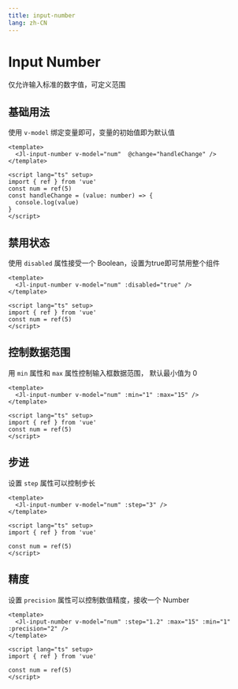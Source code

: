 ```yaml
---
title: input-number
lang: zh-CN
---
```

# Input Number
仅允许输入标准的数字值，可定义范围

## 基础用法
使用 `v-model` 绑定变量即可，变量的初始值即为默认值
<myInputNumber :arrange="1"></myInputNumber>
~~~ vue
<template>
  <Jl-input-number v-model="num"  @change="handleChange" />
</template>

<script lang="ts" setup>
import { ref } from 'vue'
const num = ref(5)
const handleChange = (value: number) => {
  console.log(value)
}
</script>
~~~

## 禁用状态
使用 `disabled` 属性接受一个 Boolean，设置为true即可禁用整个组件
<myInputNumber :arrange="3"></myInputNumber>
~~~ vue
<template>
  <Jl-input-number v-model="num" :disabled="true" />
</template>

<script lang="ts" setup>
import { ref } from 'vue'
const num = ref(5)
</script>
~~~

## 控制数据范围
用 `min` 属性和 `max` 属性控制输入框数据范围， 默认最小值为 0
<myInputNumber :arrange="4"></myInputNumber>
~~~ vue
<template>
  <Jl-input-number v-model="num" :min="1" :max="15" />
</template>

<script lang="ts" setup>
import { ref } from 'vue'
const num = ref(5)
</script>
~~~

## 步进
设置 `step` 属性可以控制步长
<myInputNumber :arrange="2"></myInputNumber>
~~~ vue
<template>
  <Jl-input-number v-model="num" :step="3" />
</template>

<script lang="ts" setup>
import { ref } from 'vue'

const num = ref(5)
</script>
~~~

## 精度
设置 `precision` 属性可以控制数值精度，接收一个 Number
<myInputNumber :arrange="5"></myInputNumber>
~~~ vue
<template>
  <Jl-input-number v-model="num" :step="1.2" :max="15" :min="1" :precision="2" />
</template>

<script lang="ts" setup>
import { ref } from 'vue'

const num = ref(5)
</script>
~~~
<script setup>
import myInputNumber from '../../examples/components/myInpuNumber.vue'
</script>
